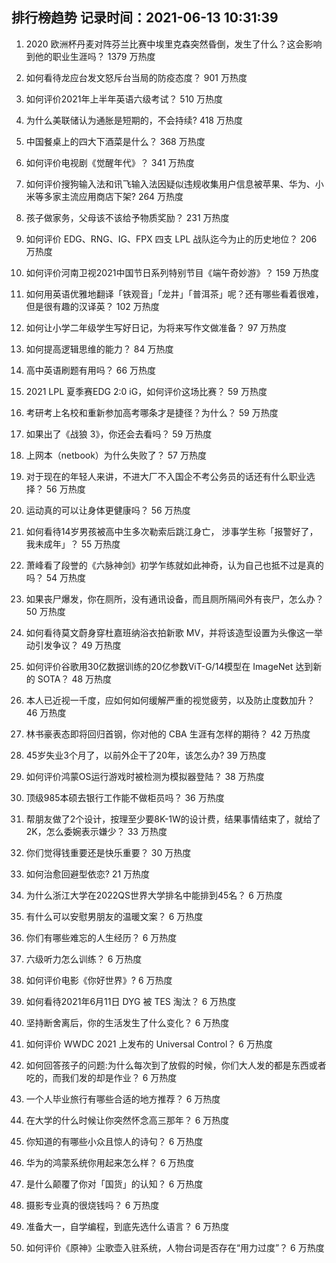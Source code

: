 
## 排行榜趋势 记录时间：2021-06-13 10:31:39
  
  1. 2020 欧洲杯丹麦对阵芬兰比赛中埃里克森突然昏倒，发生了什么？这会影响到他的职业生涯吗？ 1379 万热度
    
  2. 如何看待龙应台发文怒斥台当局的防疫态度？ 901 万热度
    
  3. 如何评价2021年上半年英语六级考试？ 510 万热度
    
  4. 为什么美联储认为通胀是短期的，不会持续? 418 万热度
    
  5. 中国餐桌上的四大下酒菜是什么？ 368 万热度
    
  6. 如何评价电视剧《觉醒年代》？ 341 万热度
    
  7. 如何评价搜狗输入法和讯飞输入法因疑似违规收集用户信息被苹果、华为、小米等多家主流应用商店下架? 264 万热度
    
  8. 孩子做家务，父母该不该给予物质奖励？ 231 万热度
    
  9. 如何评价 EDG、RNG、IG、FPX 四支 LPL 战队迄今为止的历史地位？ 206 万热度
    
  10. 如何评价河南卫视2021中国节日系列特别节目《端午奇妙游》？ 159 万热度
    
  11. 如何用英语优雅地翻译「铁观音」「龙井」「普洱茶」呢？还有哪些看着很难，但是很有趣的汉译英？ 102 万热度
    
  12. 如何让小学二年级学生写好日记，为将来写作文做准备？ 97 万热度
    
  13. 如何提高逻辑思维的能力？ 84 万热度
    
  14. 高中英语刷题有用吗？ 66 万热度
    
  15. 2021 LPL 夏季赛EDG 2:0 iG，如何评价这场比赛？ 59 万热度
    
  16. 考研考上名校和重新参加高考哪条才是捷径？为什么？ 59 万热度
    
  17. 如果出了《战狼 3》，你还会去看吗？ 59 万热度
    
  18. 上网本（netbook）为什么失败了？ 57 万热度
    
  19. 对于现在的年轻人来讲，不进大厂不入国企不考公务员的话还有什么职业选择？ 56 万热度
    
  20. 运动真的可以让身体更健康吗？ 56 万热度
    
  21. 如何看待14岁男孩被高中生多次勒索后跳江身亡， 涉事学生称「报警好了，我未成年」？ 55 万热度
    
  22. 萧峰看了段誉的《六脉神剑》初学乍练就如此神奇，认为自己也抵不过是真的吗？ 54 万热度
    
  23. 如果丧尸爆发，你在厕所，没有通讯设备，而且厕所隔间外有丧尸，怎么办？ 50 万热度
    
  24. 如何看待莫文蔚身穿杜嘉班纳浴衣拍新歌 MV，并将该造型设置为头像这一举动引发争议？ 49 万热度
    
  25. 如何评价谷歌用30亿数据训练的20亿参数ViT-G/14模型在 ImageNet 达到新的 SOTA？ 48 万热度
    
  26. 本人已近视一千度，应如何如何缓解严重的视觉疲劳，以及防止度数加升？ 46 万热度
    
  27. 林书豪表态即将回归首钢，你对他的 CBA 生涯有怎样的期待？ 42 万热度
    
  28. 45岁失业3个月了，以前外企干了20年，该怎么办? 39 万热度
    
  29. 如何评价鸿蒙OS运行游戏时被检测为模拟器登陆？ 38 万热度
    
  30. 顶级985本硕去银行工作能不做柜员吗？ 36 万热度
    
  31. 帮朋友做了2个设计，按理至少要8K-1W的设计费，结果事情结束了，就给了2K，怎么委婉表示嫌少？ 33 万热度
    
  32. 你们觉得钱重要还是快乐重要？ 30 万热度
    
  33. 如何治愈回避型依恋? 21 万热度
    
  34. 为什么浙江大学在2022QS世界大学排名中能排到45名？ 6 万热度
    
  35. 有什么可以安慰男朋友的温暖文案？ 6 万热度
    
  36. 你们有哪些难忘的人生经历？ 6 万热度
    
  37. 六级听力怎么训练？ 6 万热度
    
  38. 如何评价电影《你好世界》? 6 万热度
    
  39. 如何看待2021年6月11日 DYG 被 TES 淘汰？ 6 万热度
    
  40. 坚持断舍离后，你的生活发生了什么变化？ 6 万热度
    
  41. 如何评价 WWDC 2021 上发布的 Universal Control？ 6 万热度
    
  42. 如何回答孩子的问题:为什么每次到了放假的时候，你们大人发的都是东西或者吃的，而我们发的却是作业？ 6 万热度
    
  43. 一个人毕业旅行有哪些合适的地方推荐？ 6 万热度
    
  44. 在大学的什么时候让你突然怀念高三那年？ 6 万热度
    
  45. 你知道的有哪些小众且惊人的诗句？ 6 万热度
    
  46. 华为的鸿蒙系统你用起来怎么样？ 6 万热度
    
  47. 是什么颠覆了你对「国货」的认知？ 6 万热度
    
  48. 摄影专业真的很烧钱吗？ 6 万热度
    
  49. 准备大一，自学编程，到底先选什么语言？ 6 万热度
    
  50. 如何评价《原神》尘歌壶入驻系统，人物台词是否存在“用力过度”？ 6 万热度
    